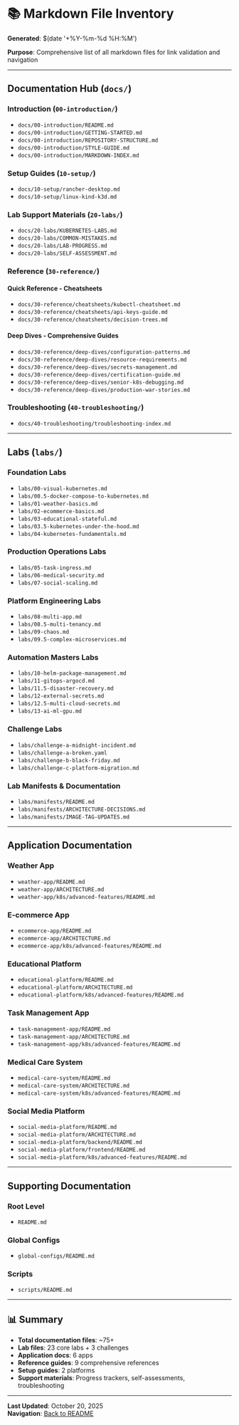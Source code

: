 # 📚 Markdown File Inventory

**Generated**: $(date '+%Y-%m-%d %H:%M')

**Purpose**: Comprehensive list of all markdown files for link validation and navigation

---

## Documentation Hub (`docs/`)

### Introduction (`00-introduction/`)
- `docs/00-introduction/README.md`
- `docs/00-introduction/GETTING-STARTED.md`
- `docs/00-introduction/REPOSITORY-STRUCTURE.md`
- `docs/00-introduction/STYLE-GUIDE.md`
- `docs/00-introduction/MARKDOWN-INDEX.md`

### Setup Guides (`10-setup/`)
- `docs/10-setup/rancher-desktop.md`
- `docs/10-setup/linux-kind-k3d.md`

### Lab Support Materials (`20-labs/`)
- `docs/20-labs/KUBERNETES-LABS.md`
- `docs/20-labs/COMMON-MISTAKES.md`
- `docs/20-labs/LAB-PROGRESS.md`
- `docs/20-labs/SELF-ASSESSMENT.md`

### Reference (`30-reference/`)

#### Quick Reference - Cheatsheets
- `docs/30-reference/cheatsheets/kubectl-cheatsheet.md`
- `docs/30-reference/cheatsheets/api-keys-guide.md`
- `docs/30-reference/cheatsheets/decision-trees.md`

#### Deep Dives - Comprehensive Guides
- `docs/30-reference/deep-dives/configuration-patterns.md`
- `docs/30-reference/deep-dives/resource-requirements.md`
- `docs/30-reference/deep-dives/secrets-management.md`
- `docs/30-reference/deep-dives/certification-guide.md`
- `docs/30-reference/deep-dives/senior-k8s-debugging.md`
- `docs/30-reference/deep-dives/production-war-stories.md`

### Troubleshooting (`40-troubleshooting/`)
- `docs/40-troubleshooting/troubleshooting-index.md`

---

## Labs (`labs/`)

### Foundation Labs
- `labs/00-visual-kubernetes.md`
- `labs/00.5-docker-compose-to-kubernetes.md`
- `labs/01-weather-basics.md`
- `labs/02-ecommerce-basics.md`
- `labs/03-educational-stateful.md`
- `labs/03.5-kubernetes-under-the-hood.md`
- `labs/04-kubernetes-fundamentals.md`

### Production Operations Labs
- `labs/05-task-ingress.md`
- `labs/06-medical-security.md`
- `labs/07-social-scaling.md`

### Platform Engineering Labs
- `labs/08-multi-app.md`
- `labs/08.5-multi-tenancy.md`
- `labs/09-chaos.md`
- `labs/09.5-complex-microservices.md`

### Automation Masters Labs
- `labs/10-helm-package-management.md`
- `labs/11-gitops-argocd.md`
- `labs/11.5-disaster-recovery.md`
- `labs/12-external-secrets.md`
- `labs/12.5-multi-cloud-secrets.md`
- `labs/13-ai-ml-gpu.md`

### Challenge Labs
- `labs/challenge-a-midnight-incident.md`
- `labs/challenge-a-broken.yaml`
- `labs/challenge-b-black-friday.md`
- `labs/challenge-c-platform-migration.md`

### Lab Manifests & Documentation
- `labs/manifests/README.md`
- `labs/manifests/ARCHITECTURE-DECISIONS.md`
- `labs/manifests/IMAGE-TAG-UPDATES.md`

---

## Application Documentation

### Weather App
- `weather-app/README.md`
- `weather-app/ARCHITECTURE.md`
- `weather-app/k8s/advanced-features/README.md`

### E-commerce App
- `ecommerce-app/README.md`
- `ecommerce-app/ARCHITECTURE.md`
- `ecommerce-app/k8s/advanced-features/README.md`

### Educational Platform
- `educational-platform/README.md`
- `educational-platform/ARCHITECTURE.md`
- `educational-platform/k8s/advanced-features/README.md`

### Task Management App
- `task-management-app/README.md`
- `task-management-app/ARCHITECTURE.md`
- `task-management-app/k8s/advanced-features/README.md`

### Medical Care System
- `medical-care-system/README.md`
- `medical-care-system/ARCHITECTURE.md`
- `medical-care-system/k8s/advanced-features/README.md`

### Social Media Platform
- `social-media-platform/README.md`
- `social-media-platform/ARCHITECTURE.md`
- `social-media-platform/backend/README.md`
- `social-media-platform/frontend/README.md`
- `social-media-platform/k8s/advanced-features/README.md`

---

## Supporting Documentation

### Root Level
- `README.md`

### Global Configs
- `global-configs/README.md`

### Scripts
- `scripts/README.md`

---

## 📊 Summary

- **Total documentation files**: ~75+
- **Lab files**: 23 core labs + 3 challenges
- **Application docs**: 6 apps
- **Reference guides**: 9 comprehensive references
- **Setup guides**: 2 platforms
- **Support materials**: Progress trackers, self-assessments, troubleshooting

---

**Last Updated**: October 20, 2025  
**Navigation**: [Back to README](README.md)
